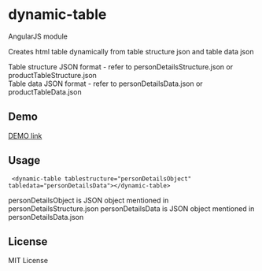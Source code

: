 # dynamic-table
AngularJS module

Creates html table dynamically from table structure json and table data json

Table structure JSON format - refer to personDetailsStructure.json or productTableStructure.json	
Table data JSON format - refer to personDetailsData.json or productTableData.json

Demo
--------
[DEMO link](https://nithinbiliya.github.io/dynamic-table/)

Usage
------
```
 <dynamic-table tablestructure="personDetailsObject" tabledata="personDetailsData"></dynamic-table>
```
personDetailsObject is JSON object mentioned in personDetailsStructure.json
personDetailsData is JSON object mentioned in personDetailsData.json

License
--------
MIT License
